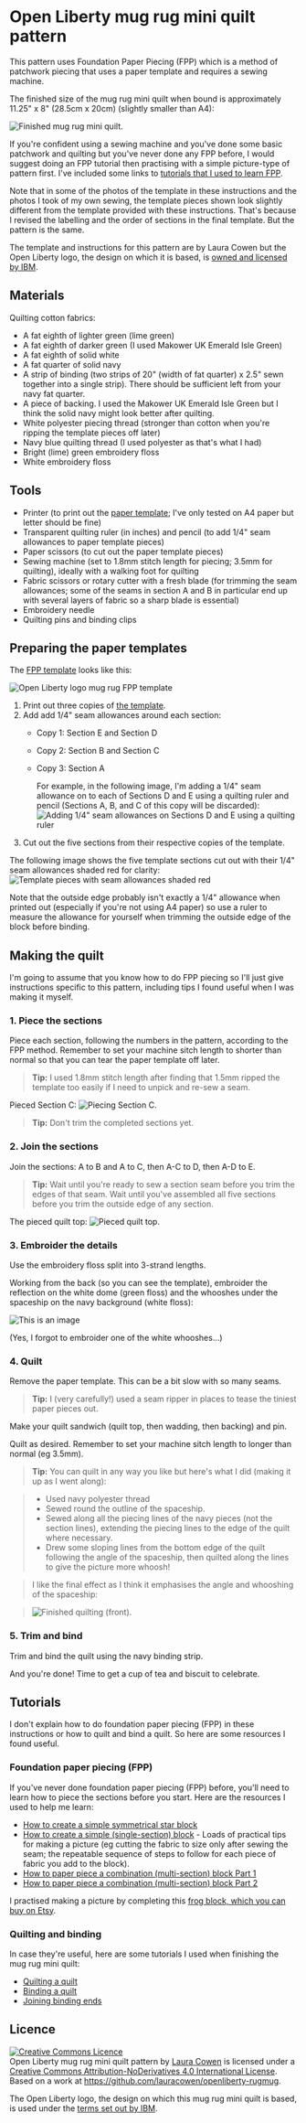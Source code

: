# Open Liberty mug rug mini quilt pattern

This pattern uses Foundation Paper Piecing (FPP) which is a method of patchwork piecing that uses a paper template and requires a sewing machine.

The finished size of the mug rug mini quilt when bound is approximately 11.25" x 8" (28.5cm x 20cm) (slightly smaller than A4):

![Finished mug rug mini quilt.](images/finished-mugrug-small.jpg)

If you're confident using a sewing machine and you've done some basic patchwork and quilting but you've never done any FPP before, I would suggest doing an FPP tutorial then practising with a simple picture-type of pattern first. I've included some links to [tutorials that I used to learn FPP](#tutorials).

Note that in some of the photos of the template in these instructions and the photos I took of my own sewing, the template pieces shown look slightly different from the template provided with these instructions. That's because I revised the labelling and the order of sections in the final template. But the pattern is the same.

The template and instructions for this pattern are by Laura Cowen but the Open Liberty logo, the design on which it is based, is [owned and licensed by IBM](https://github.com/OpenLiberty/logos/blob/main/LICENSE.adoc).

## Materials

Quilting cotton fabrics:
- A fat eighth of lighter green (lime green)
- A fat eighth of darker green (I used Makower UK Emerald Isle Green)
- A fat eighth of solid white
- A fat quarter of solid navy
- A strip of binding (two strips of 20" (width of fat quarter) x 2.5" sewn together into a single strip). There should be sufficient left from your navy fat quarter.
- A piece of backing. I used the Makower UK Emerald Isle Green but I think the solid navy might look better after quilting.
- White polyester piecing thread (stronger than cotton when you're ripping the template pieces off later)
- Navy blue quilting thread (I used polyester as that's what I had)
- Bright (lime) green embroidery floss
- White embroidery floss


## Tools

- Printer (to print out the [paper template](https://github.com/lauracowen/openliberty-rugmug/blob/main/pdfs/open-liberty-logo-mugrug-fpp-template.pdf); I've only tested on A4 paper but letter should be fine)
- Transparent quilting ruler (in inches) and pencil (to add 1/4" seam allowances to paper template pieces)
- Paper scissors (to cut out the paper template pieces)
- Sewing machine (set to 1.8mm stitch length for piecing; 3.5mm for quilting), ideally with a walking foot for quilting
- Fabric scissors or rotary cutter with a fresh blade (for trimming the seam allowances; some of the seams in section A and B in particular end up with several layers of fabric so a sharp blade is essential)
- Embroidery needle
- Quilting pins and binding clips



## Preparing the paper templates

The [FPP template](https://github.com/lauracowen/openliberty-rugmug/blob/main/pdfs/open-liberty-logo-mugrug-fpp-template.pdf) looks like this:

![Open Liberty logo mug rug FPP template](images/open-liberty-logo-mugrug-fpp-template.png)

1. Print out three copies of [the template](https://github.com/lauracowen/openliberty-rugmug/blob/main/pdfs/open-liberty-logo-mugrug-fpp-template.pdf).
2. Add add 1/4" seam allowances around each section:
   - Copy 1: Section E and Section D
   - Copy 2: Section B and Section C
   - Copy 3: Section A
  
     For example, in the following image, I'm adding a 1/4" seam allowance on to each of Sections D and E using a quilting ruler and pencil (Sections A, B, and C of this copy will be discarded):
  ![Adding 1/4" seam allowances on Sections D and E using a quilting ruler](images/add-seam-allowances.jpg)
3. Cut out the five sections from their respective copies of the template.

The following image shows the five template sections cut out with their 1/4" seam allowances shaded red for clarity:
![Template pieces with seam allowances shaded red](images/exploded-template-seamallowances.jpg)

Note that the outside edge probably isn't exactly a 1/4" allowance when printed out (especially if you're not using A4 paper) so use a ruler to measure the allowance for yourself when trimming the outside edge of the block before binding.


## Making the quilt

I'm going to assume that you know how to do FPP piecing so I'll just give instructions specific to this pattern, including tips I found useful when I was making it myself.


### 1. Piece the sections

Piece each section, following the numbers in the pattern, according to the FPP method. Remember to set your machine sitch length to shorter than normal so that you can tear the paper template off later.

> **Tip:**
I used 1.8mm stitch length after finding that 1.5mm ripped the template too easily if I need to unpick and re-sew a seam.

Pieced Section C:
![Piecing Section C.](images/pieced-section.jpg)


>**Tip:**
Don't trim the completed sections yet.

### 2. Join the sections

Join the sections: A to B and A to C, then A-C to D, then A-D to E.

>**Tip:**
Wait until you're ready to sew a section seam before you trim the edges of that seam. Wait until you've assembled all five sections before you trim the outside edge of any section.

The pieced quilt top:
![Pieced quilt top.](images/assembled.jpg)


### 3. Embroider the details

Use the embroidery floss split into 3-strand lengths.

Working from the back (so you can see the template), embroider the reflection on the white dome (green floss) and the whooshes under the spaceship on the navy background (white floss):

![This is an image](images/embroidering.jpg)

(Yes, I forgot to embroider one of the white whooshes...)

### 4. Quilt

Remove the paper template. This can be a bit slow with so many seams.

>**Tip:**
I (very carefully!) used a seam ripper in places to tease the tiniest paper pieces out.

Make your quilt sandwich (quilt top, then wadding, then backing) and pin.

Quilt as desired. Remember to set your machine sitch length to longer than normal (eg 3.5mm).

>**Tip:**
You can quilt in any way you like but here's what I did (making it up as I went along):

>* Used navy polyester thread 
>* Sewed round the outline of the spaceship.
>* Sewed along all the piecing lines of the navy pieces (not the section lines), extending the piecing lines to the edge of the quilt where necessary.
>* Drew some sloping lines from the bottom edge of the quilt following the angle of the spaceship, then quilted along the lines to give the picture more whoosh!

>I like the final effect as I think it emphasises the angle and whooshing of the spaceship:

>![Finished quilting (front).](images/quilt-sandwich.jpg)


### 5. Trim and bind

Trim and bind the quilt using the navy binding strip.

And you're done! Time to get a cup of tea and biscuit to celebrate.

## Tutorials

I don't explain how to do foundation paper piecing (FPP) in these instructions or how to quilt and bind a quilt. So here are some resources I found useful.

### Foundation paper piecing (FPP)

If you've never done foundation paper piecing (FPP) before, you'll need to learn how to piece the sections before you start. Here are the resources I used to help me learn:

* [How to create a simple symmetrical star block](https://weallsew.com/beginner-friendly-foundation-paper-piecing/)
* [How to create a simple (single-section) block](https://youtu.be/NhMWjUDbHcQ)  - Loads of practical tips for making a picture (eg cutting the fabric to size only after sewing the seam; the repeatable sequence of steps to follow for each piece of fabric you add to the block).
* [How to paper piece a combination (multi-section) block Part 1](https://youtu.be/ZjEO_ErvxJ4)
* [How to paper piece a combination (multi-section) block Part 2](https://youtu.be/SzhaQkaqRrQ)

I practised making a picture by completing this [frog block, which you can buy on Etsy](https://www.etsy.com/uk/listing/1022198969/frog-on-lily-pad-paper-pieced-block).

### Quilting and binding

In case they're useful, here are some tutorials I used when finishing the mug rug mini quilt:

* [Quilting a quilt](https://www.sewmotion.com/the_quilting.html)
* [Binding a quilt](https://www.sewmotion.com/the_binding.html)
* [Joining binding ends](https://www.sewmotion.com/joining_binding_ends.html)


## Licence

<a rel="license" href="http://creativecommons.org/licenses/by-nd/4.0/"><img alt="Creative Commons Licence" style="border-width:0" src="https://i.creativecommons.org/l/by-nd/4.0/88x31.png" /></a><br /><span xmlns:dct="http://purl.org/dc/terms/" property="dct:title">Open Liberty mug rug mini quilt pattern</span> by <a xmlns:cc="http://creativecommons.org/ns#" href="https://www.lauracowen.co.uk/" property="cc:attributionName" rel="cc:attributionURL">Laura Cowen</a> is licensed under a <a rel="license" href="http://creativecommons.org/licenses/by-nd/4.0/">Creative Commons Attribution-NoDerivatives 4.0 International License</a>.<br />Based on a work at <a xmlns:dct="http://purl.org/dc/terms/" href="https://github.com/lauracowen/openliberty-rugmug" rel="dct:source">https://github.com/lauracowen/openliberty-rugmug</a>.

The Open Liberty logo, the design on which this mug rug mini quilt is based, is used under the [terms set out by IBM](https://github.com/OpenLiberty/logos/blob/main/LICENSE.adoc).
